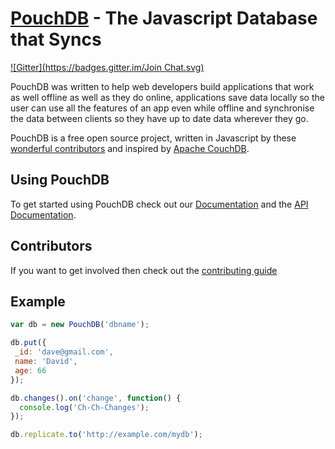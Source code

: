 [PouchDB](http://pouchdb.com/) - The Javascript Database that Syncs
==================================================
[![Gitter](https://badges.gitter.im/Join Chat.svg)](https://gitter.im/pouchdb/pouchdb?utm_source=badge&utm_medium=badge&utm_campaign=pr-badge&utm_content=badge)

PouchDB was written to help web developers build applications that work as well offline as well as they do online, applications save data locally so the user can use all the features of an app even while offline and synchronise the data between clients so they have up to date data wherever they go.

PouchDB is a free open source project, written in Javascript by these [wonderful contributors](https://github.com/daleharvey/pouchdb/graphs/contributors) and inspired by <a href="http://couchdb.apache.org/">Apache CouchDB</a>.

Using PouchDB
-------------

To get started using PouchDB check out our [Documentation](http://pouchdb.com/learn.html) and the [API Documentation](http://pouchdb.com/api.html).


Contributors
------------
If you want to get involved then check out the [contributing guide](https://github.com/daleharvey/pouchdb/blob/master/CONTRIBUTING.md)

Example
-------

```javascript
var db = new PouchDB('dbname');

db.put({
 _id: 'dave@gmail.com',
 name: 'David',
 age: 66
});

db.changes().on('change', function() {
  console.log('Ch-Ch-Changes');
});

db.replicate.to('http://example.com/mydb');
```
